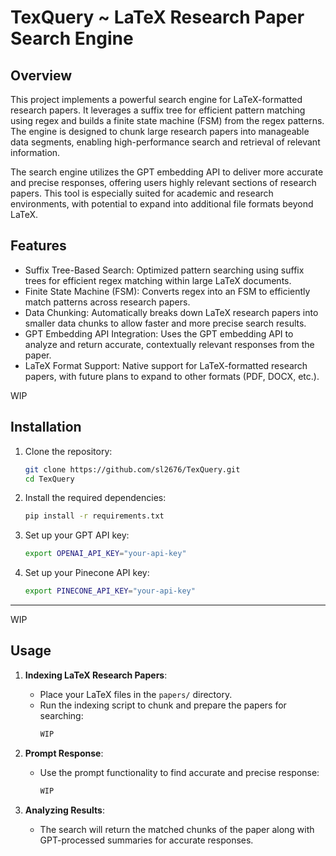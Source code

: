 # TexQuery ~ LaTeX Research Paper Search Engine

## Overview
This project implements a powerful search engine for LaTeX-formatted research papers.
It leverages a suffix tree for efficient pattern matching using regex and builds a finite state machine (FSM) from the regex patterns. 
The engine is designed to chunk large research papers into manageable data segments, 
enabling high-performance search and retrieval of relevant information.

The search engine utilizes the GPT embedding API to deliver more accurate and precise responses, 
offering users highly relevant sections of research papers. This tool is especially suited for academic and research environments,
with potential to expand into additional file formats beyond LaTeX.

## Features
 - Suffix Tree-Based Search: Optimized pattern searching using suffix trees for efficient regex matching within large LaTeX documents.
 - Finite State Machine (FSM): Converts regex into an FSM to efficiently match patterns across research papers.
 - Data Chunking: Automatically breaks down LaTeX research papers into smaller data chunks to allow faster and more precise search results.
 - GPT Embedding API Integration: Uses the GPT embedding API to analyze and return accurate, contextually relevant responses from the paper.
 - LaTeX Format Support: Native support for LaTeX-formatted research papers, with future plans to expand to other formats (PDF, DOCX, etc.).
   
WIP
## Installation

1. Clone the repository:
    ```bash
    git clone https://github.com/sl2676/TexQuery.git
    cd TexQuery
    ```

2. Install the required dependencies:
    ```bash
    pip install -r requirements.txt
    ```

3. Set up your GPT API key:
    ```bash
    export OPENAI_API_KEY="your-api-key"
    ```
4. Set up your Pinecone API key:
    ```bash
    export PINECONE_API_KEY="your-api-key"
    ```
   

---
WIP
## Usage

1. **Indexing LaTeX Research Papers**:
    - Place your LaTeX files in the `papers/` directory.
    - Run the indexing script to chunk and prepare the papers for searching:
      ```bash
      WIP
      ```

2. **Prompt Response**:
    - Use the prompt functionality to find accurate and precise response:
      ```bash
      WIP
      ```

3. **Analyzing Results**:
    - The search will return the matched chunks of the paper along with GPT-processed summaries for accurate responses.


